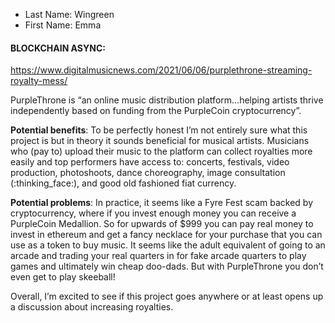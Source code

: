 * Last Name: Wingreen
* First Name: Emma

#### BLOCKCHAIN ASYNC:

https://www.digitalmusicnews.com/2021/06/06/purplethrone-streaming-royalty-mess/

PurpleThrone is “an online music distribution platform…helping artists thrive independently based on funding from the PurpleCoin cryptocurrency”.

**Potential benefits**:
To be perfectly honest I’m not entirely sure what this project is but in theory it sounds beneficial for musical artists. Musicians who (pay to) upload their music to the platform can collect royalties more easily and top performers have access to: concerts, festivals, video production, photoshoots, dance choreography, image consultation (:thinking_face:), and good old fashioned fiat currency.

**Potential problems**:
In practice, it seems like a Fyre Fest scam backed by cryptocurrency, where if you invest enough money you can receive a PurpleCoin Medallion. So for upwards of $999 you can pay real money to invest in ethereum and get a fancy necklace for your purchase that you can use as a token to buy music. It seems like the adult equivalent of going to an arcade and trading your real quarters in for fake arcade quarters to play games and ultimately win cheap doo-dads. But with PurpleThrone you don’t even get to play skeeball!

Overall, I’m excited to see if this project goes anywhere or at least opens up a discussion about increasing royalties.
